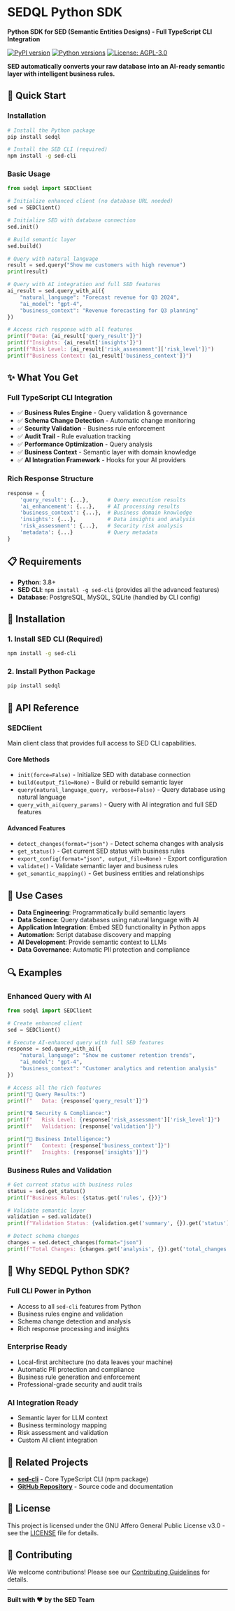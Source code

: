 # SEDQL Python SDK

**Python SDK for SED (Semantic Entities Designs) - Full TypeScript CLI Integration**

[![PyPI version](https://badge.fury.io/py/sedql.svg)](https://badge.fury.io/py/sedql)
[![Python versions](https://img.shields.io/pypi/pyversions/sedql.svg)](https://pypi.org/project/sedql/)
[![License: AGPL-3.0](https://img.shields.io/badge/License-AGPL%203.0-green.svg)](https://opensource.org/licenses/AGPL-3.0)

**SED automatically converts your raw database into an AI-ready semantic layer with intelligent business rules.**

## 🚀 Quick Start

### Installation

```bash
# Install the Python package
pip install sedql

# Install the SED CLI (required)
npm install -g sed-cli
```

### Basic Usage

```python
from sedql import SEDClient

# Initialize enhanced client (no database URL needed)
sed = SEDClient()

# Initialize SED with database connection
sed.init()

# Build semantic layer
sed.build()

# Query with natural language
result = sed.query("Show me customers with high revenue")
print(result)

# Query with AI integration and full SED features
ai_result = sed.query_with_ai({
    "natural_language": "Forecast revenue for Q3 2024",
    "ai_model": "gpt-4",
    "business_context": "Revenue forecasting for Q3 planning"
})

# Access rich response with all features
print(f"Data: {ai_result['query_result']}")
print(f"Insights: {ai_result['insights']}")
print(f"Risk Level: {ai_result['risk_assessment']['risk_level']}")
print(f"Business Context: {ai_result['business_context']}")
```

## ✨ What You Get

### **Full TypeScript CLI Integration**
- ✅ **Business Rules Engine** - Query validation & governance
- ✅ **Schema Change Detection** - Automatic change monitoring
- ✅ **Security Validation** - Business rule enforcement
- ✅ **Audit Trail** - Rule evaluation tracking
- ✅ **Performance Optimization** - Query analysis
- ✅ **Business Context** - Semantic layer with domain knowledge
- ✅ **AI Integration Framework** - Hooks for your AI providers

### **Rich Response Structure**
```python
response = {
    'query_result': {...},      # Query execution results
    'ai_enhancement': {...},    # AI processing results
    'business_context': {...},  # Business domain knowledge
    'insights': {...},          # Data insights and analysis
    'risk_assessment': {...},   # Security risk analysis
    'metadata': {...}           # Query metadata
}
```

## 📋 Requirements

- **Python**: 3.8+
- **SED CLI**: `npm install -g sed-cli` (provides all the advanced features)
- **Database**: PostgreSQL, MySQL, SQLite (handled by CLI config)

## 🔧 Installation

### 1. Install SED CLI (Required)
```bash
npm install -g sed-cli
```

### 2. Install Python Package
```bash
pip install sedql
```

## 📖 API Reference

### SEDClient

Main client class that provides full access to SED CLI capabilities.

#### Core Methods
- `init(force=False)` - Initialize SED with database connection
- `build(output_file=None)` - Build or rebuild semantic layer
- `query(natural_language_query, verbose=False)` - Query database using natural language
- `query_with_ai(query_params)` - Query with AI integration and full SED features

#### Advanced Features
- `detect_changes(format="json")` - Detect schema changes with analysis
- `get_status()` - Get current SED status with business rules
- `export_config(format="json", output_file=None)` - Export configuration
- `validate()` - Validate semantic layer and business rules
- `get_semantic_mapping()` - Get business entities and relationships

## 🎯 Use Cases

- **Data Engineering**: Programmatically build semantic layers
- **Data Science**: Query databases using natural language with AI
- **Application Integration**: Embed SED functionality in Python apps
- **Automation**: Script database discovery and mapping
- **AI Development**: Provide semantic context to LLMs
- **Data Governance**: Automatic PII protection and compliance

## 🔍 Examples

### Enhanced Query with AI
```python
from sedql import SEDClient

# Create enhanced client
sed = SEDClient()

# Execute AI-enhanced query with full SED features
response = sed.query_with_ai({
    "natural_language": "Show me customer retention trends",
    "ai_model": "gpt-4",
    "business_context": "Customer analytics and retention analysis"
})

# Access all the rich features
print("🎯 Query Results:")
print(f"   Data: {response['query_result']}")

print("🔒 Security & Compliance:")
print(f"   Risk Level: {response['risk_assessment']['risk_level']}")
print(f"   Validation: {response['validation']}")

print("💼 Business Intelligence:")
print(f"   Context: {response['business_context']}")
print(f"   Insights: {response['insights']}")
```

### Business Rules and Validation
```python
# Get current status with business rules
status = sed.get_status()
print(f"Business Rules: {status.get('rules', {})}")

# Validate semantic layer
validation = sed.validate()
print(f"Validation Status: {validation.get('summary', {}).get('status')}")

# Detect schema changes
changes = sed.detect_changes(format="json")
print(f"Total Changes: {changes.get('analysis', {}).get('total_changes', 0)}")
```

## 🌟 Why SEDQL Python SDK?

### **Full CLI Power in Python**
- Access to all `sed-cli` features from Python
- Business rules engine and validation
- Schema change detection and analysis
- Rich response processing and insights

### **Enterprise Ready**
- Local-first architecture (no data leaves your machine)
- Automatic PII protection and compliance
- Business rule generation and enforcement
- Professional-grade security and audit trails

### **AI Integration Ready**
- Semantic layer for LLM context
- Business terminology mapping
- Risk assessment and validation
- Custom AI client integration

## 🔗 Related Projects

- **[sed-cli](https://www.npmjs.com/package/sed-cli)** - Core TypeScript CLI (npm package)
- **[GitHub Repository](https://github.com/holy182/sed-cli)** - Source code and documentation

## 📄 License

This project is licensed under the GNU Affero General Public License v3.0 - see the [LICENSE](https://github.com/holy182/sed-cli/blob/main/LICENSE) file for details.

## 🤝 Contributing

We welcome contributions! Please see our [Contributing Guidelines](https://github.com/holy182/sed-cli/blob/main/CONTRIBUTING.md) for details.

---

**Built with ❤️ by the SED Team**

